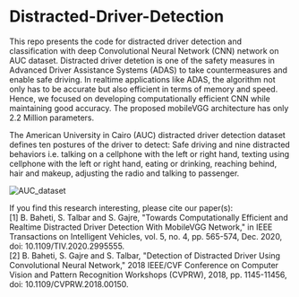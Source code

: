 # Distracted-Driver-Detection
This repo presents the code for distracted driver detection and classification with deep Convolutional Neural Network (CNN) network on AUC dataset.
Distracted driver detetion is one of the safety measures in Advanced Driver Assistance Systems (ADAS) to take countermeasures and enable safe driving. 
In realtime applications like ADAS, the algorithm not only has to be accurate but also efficient in terms of memory and speed. Hence, we focused on developing computationally efficient
CNN while maintaining good accuracy. The proposed mobileVGG architecture has only 2.2 Million parameters.

The American University in Cairo (AUC) distracted driver detection dataset defines ten postures of the driver to detect: Safe driving and nine distracted
behaviors i.e. talking on a cellphone with the left or right hand, texting using cellphone with the left or right hand, eating or drinking, reaching behind, hair and makeup, adjusting the
radio and talking to passenger.


![AUC_dataset](https://user-images.githubusercontent.com/6376680/76943354-39a45980-6925-11ea-9038-f70408092ed2.png)

If you find this research interesting, please cite our paper(s):\
[1] B. Baheti, S. Talbar and S. Gajre, "Towards Computationally Efficient and Realtime Distracted Driver Detection With MobileVGG Network," in IEEE Transactions on Intelligent Vehicles, vol. 5, no. 4, pp. 565-574, Dec. 2020, doi: 10.1109/TIV.2020.2995555.\
[2] B. Baheti, S. Gajre and S. Talbar, "Detection of Distracted Driver Using Convolutional Neural Network," 2018 IEEE/CVF Conference on Computer Vision and Pattern Recognition Workshops (CVPRW), 2018, pp. 1145-11456, doi: 10.1109/CVPRW.2018.00150.
